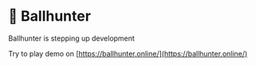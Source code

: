 # 👾 Ballhunter

Ballhunter is stepping up development

Try to play demo on [https://ballhunter.online/](https://ballhunter.online/)

